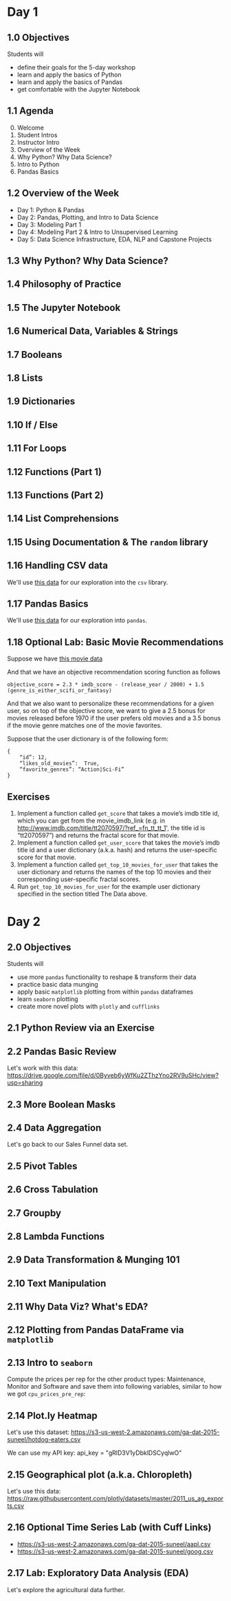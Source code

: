 # Day 1

## 1.0 Objectives
Students will

- define their goals for the 5-day workshop
- learn and apply the basics of Python
- learn and apply the basics of Pandas
- get comfortable with the Jupyter Notebook

## 1.1 Agenda
0. Welcome
1. Student Intros
2. Instructor Intro
3. Overview of the Week
4. Why Python? Why Data Science?
5. Intro to Python
6. Pandas Basics

## 1.2 Overview of the Week
- Day 1: Python & Pandas
- Day 2: Pandas, Plotting, and Intro to Data Science
- Day 3: Modeling Part 1
- Day 4: Modeling Part 2 & Intro to Unsupervised Learning
- Day 5: Data Science Infrastructure, EDA, NLP and Capstone Projects

## 1.3 Why Python? Why Data Science?
## 1.4 Philosophy of Practice
## 1.5 The Jupyter Notebook
## 1.6 Numerical Data, Variables & Strings
## 1.7 Booleans
## 1.8 Lists
## 1.9 Dictionaries
## 1.10 If / Else
## 1.11 For Loops
## 1.12 Functions (Part 1)
## 1.13 Functions (Part 2)
## 1.14 List Comprehensions
## 1.15 Using Documentation & The `random` library
## 1.16 Handling CSV data
We'll use [this data](https://s3.amazonaws.com/simple-fractal-workshops/movie_history_for_user.csv) for our exploration into the `csv` library.
## 1.17 Pandas Basics
We'll use [this data](https://s3.amazonaws.com/python-level-2/sales-funnel.csv) for our exploration into `pandas`.
## 1.18 Optional Lab: Basic Movie Recommendations
Suppose we have [this movie data](https://drive.google.com/file/d/0Byveb6yWfKu2ZThzYno2RV9uSHc/view?usp=sharing)

And that we have an objective recommendation scoring function as follows

```
objective_score = 2.3 * imdb_score - (release_year / 2000) + 1.5 (genre_is_either_scifi_or_fantasy)
```

And that we also want to personalize these recommendations for a given user, so on top of the objective score, we want to give a 2.5 bonus for movies released before 1970 if the user prefers old movies and a 3.5 bonus if the movie genre matches one of the movie favorites.

Suppose that the user dictionary is of the following form:

```
{
    “id”: 12,
    “likes_old_movies”:  True,
    “favorite_genres”: “Action|Sci-Fi”
}
```

## Exercises
1. Implement a function called `get_score` that takes a movie’s imdb title id, which you can get from the movie_imdb_link (e.g. in http://www.imdb.com/title/tt2070597/?ref_=fn_tt_tt_1', the title id is “tt2070597”) and returns the fractal score for that movie.
2. Implement a function called `get_user_score` that takes the movie’s imdb title id and a user dictionary (a.k.a. hash) and returns the user-specific score for that movie.
3. Implement a function called `get_top_10_movies_for_user` that takes the user dictionary and returns the names of the top 10 movies and their corresponding user-specific fractal scores.
4. Run `get_top_10_movies_for_user` for the example user dictionary specified in the section titled The Data above.

# Day 2
## 2.0 Objectives
Students will

- use more `pandas` functionality to reshape & transform their data
- practice basic data munging
- apply basic `matplotlib` plotting from within `pandas` dataframes
- learn `seaborn` plotting
- create more novel plots with `plotly` and `cufflinks`

## 2.1 Python Review via an Exercise
## 2.2 Pandas Basic Review
Let's work with this data: https://drive.google.com/file/d/0Byveb6yWfKu2ZThzYno2RV9uSHc/view?usp=sharing
## 2.3 More Boolean Masks
## 2.4 Data Aggregation
Let's go back to our Sales Funnel data set.
## 2.5 Pivot Tables
## 2.6 Cross Tabulation
## 2.7 Groupby
## 2.8 Lambda Functions
## 2.9 Data Transformation & Munging 101
## 2.10 Text Manipulation
## 2.11 Why Data Viz? What's EDA?
## 2.12 Plotting from Pandas DataFrame via `matplotlib`
## 2.13 Intro to `seaborn`
Compute the prices per rep for the other product types: Maintenance, Monitor and Software and save them into following variables, similar to how we got `cpu_prices_pre_rep`:
## 2.14 Plot.ly Heatmap
Let's use this dataset: https://s3-us-west-2.amazonaws.com/ga-dat-2015-suneel/hotdog-eaters.csv

We can use my API key: api_key = "gRlD3V1yDbklDSCyqlwO"

## 2.15 Geographical plot (a.k.a. Chloropleth)
Let's use this data: https://raw.githubusercontent.com/plotly/datasets/master/2011_us_ag_exports.csv

## 2.16 Optional Time Series Lab (with Cuff Links)
- https://s3-us-west-2.amazonaws.com/ga-dat-2015-suneel/aapl.csv
- https://s3-us-west-2.amazonaws.com/ga-dat-2015-suneel/goog.csv

## 2.17 Lab: Exploratory Data Analysis (EDA)
Let's explore the agricultural data further.

